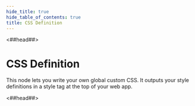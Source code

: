 ```yaml
---
hide_title: true
hide_table_of_contents: true
title: CSS Definition
---
```


<##head##>

# CSS Definition

This node lets you write your own global custom CSS. It outputs your style definitions in a style tag at the top of your web app.

<##head##>
